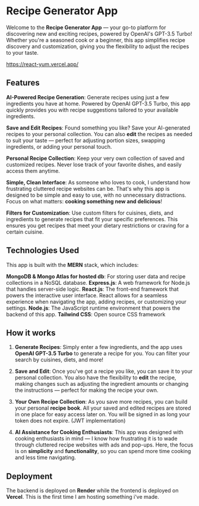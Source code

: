 # Recipe Generator App

Welcome to the **Recipe Generator App** — your go-to platform for discovering new and exciting recipes, powered by OpenAI's GPT-3.5 Turbo! Whether you're a seasoned cook or a beginner, this app simplifies recipe discovery and customization, giving you the flexibility to adjust the recipes to your taste.

https://react-yum.vercel.app/

## Features


 **AI-Powered Recipe Generation**: Generate recipes using just a few ingredients you have at home. Powered by OpenAI GPT-3.5 Turbo, this app quickly provides you with recipe suggestions tailored to your available ingredients.
 
**Save and Edit Recipes**: Found something you like? Save your AI-generated recipes to your personal collection. You can also **edit** the recipes as needed to suit your taste — perfect for adjusting portion sizes, swapping ingredients, or adding your personal touch.

**Personal Recipe Collection**: Keep your very own collection of saved and customized recipes. Never lose track of your favorite dishes, and easily access them anytime. 

**Simple, Clean Interface**: As someone who loves to cook, I understand how frustrating cluttered recipe websites can be. That's why this app is designed to be simple and easy to use, with no unnecessary distractions. Focus on what matters: **cooking something new and delicious**! 

**Filters for Customization**: Use custom filters for cuisines, diets, and ingredients to generate recipes that fit your specific preferences. This ensures you get recipes that meet your dietary restrictions or craving for a certain cuisine.

## Technologies Used

This app is built with the **MERN** stack, which includes: 

**MongoDB & Mongo Atlas for hosted db**: For storing user data and recipe collections in a NoSQL database. 
**Express.js**: A web framework for Node.js that handles server-side logic. 
**React.js**: The front-end framework that powers the interactive user interface. React allows for a seamless experience when navigating the app, adding recipes, or customizing your settings.
**Node.js**: The JavaScript runtime environment that powers the backend of this app.
**Tailwind CSS**: Open source CSS framework

## How it works

1. **Generate Recipes**: Simply enter a few ingredients, and the app uses **OpenAI GPT-3.5 Turbo** to generate a recipe for you. You can filter your search by cuisines, diets, and more! 

2. **Save and Edit**: Once you've got a recipe you like, you can save it to your personal collection. You also have the flexibility to **edit** the recipe, making changes such as adjusting the ingredient amounts or changing the instructions — perfect for making the recipe your own. 

3. **Your Own Recipe Collection**: As you save more recipes, you can build your personal **recipe book**. All your saved and edited recipes are stored in one place for easy access later on. You will be signed in as long your token does not expire. (JWT implementation)

4. **AI Assistance for Cooking Enthusiasts**: This app was designed with cooking enthusiasts in mind — I know how frustrating it is to wade through cluttered recipe websites with ads and pop-ups. Here, the focus is on **simplicity** and **functionality**, so you can spend more time cooking and less time navigating.

## Deployment
The backend is deployed on **Render** while the frontend is deployed on **Vercel**. This is the first time I am hosting something i've made.

